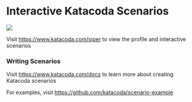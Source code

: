 # Interactive Katacoda Scenarios

[![](http://shields.katacoda.com/katacoda/siper/count.svg)](https://www.katacoda.com/siper "Get your profile on Katacoda.com")

Visit https://www.katacoda.com/siper to view the profile and interactive scenarios

### Writing Scenarios
Visit https://www.katacoda.com/docs to learn more about creating Katacoda scenarios

For examples, visit https://github.com/katacoda/scenario-example
